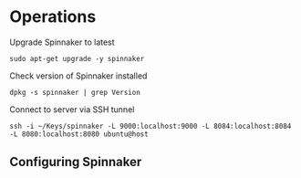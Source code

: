 # Operations

Upgrade Spinnaker to latest

```
sudo apt-get upgrade -y spinnaker
```

Check version of Spinnaker installed

```
dpkg -s spinnaker | grep Version
```

Connect to server via SSH tunnel

```
ssh -i ~/Keys/spinnaker -L 9000:localhost:9000 -L 8084:localhost:8084 -L 8080:localhost:8080 ubuntu@host
```

## Configuring Spinnaker



